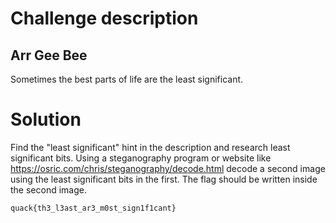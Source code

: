 # Challenge description

## Arr Gee Bee

Sometimes the best parts of life are the least significant.

# Solution

Find the "least significant" hint in the description and research least significant bits.
Using a steganography program or website like <https://osric.com/chris/steganography/decode.html> decode a second image using the least significant bits in the first.
The flag should be written inside the second image.

`quack{th3_l3ast_ar3_m0st_sign1f1cant}`
